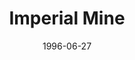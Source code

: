 ---
mission_id: impmin10
slug: "imperial-mine"
editorsChoice:
title: "Imperial Mine"
authors: 
    - "Tim Smulders"
date: 1996-06-27
filename: "/missions/impmin10.zip"
description: "An old underground Jedi training facility on the planet Debo has been discovered by the Emperor! Ancient Jedi Scrolls have long told the story of a perfect lightsaber jewel. It is believed that Yoda hid the jewel in a Jedi training facility. Kyle must make his way into the mine, find the yet undiscovered Jedi training areas, and retrieve the jewel.  What Kyle does not know is that the training facility, though old, is still functional."
cover: 
levelReplaced:	SECBASE
difficulty: no
bm:	yes
fme: no
wax: no
three_do: no
voc: yes
gmd: no
vue: no
lfd: no
base: "New level from scratch" 
editors: "WDFUSE"

---